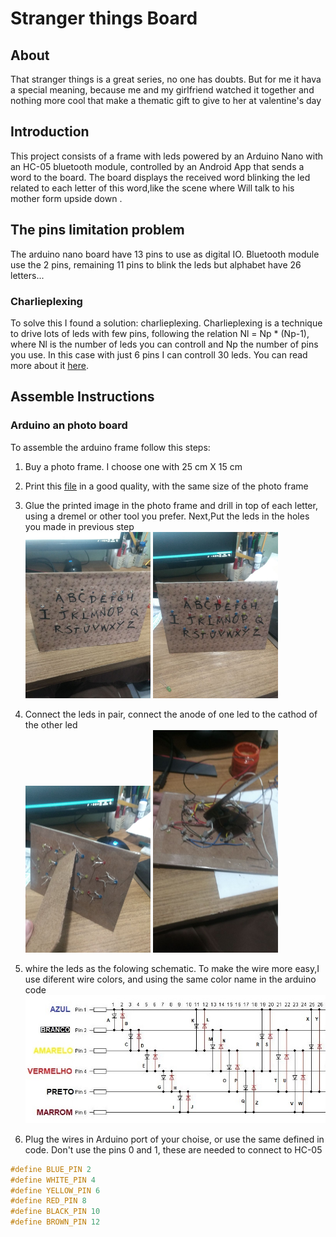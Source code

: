 # Stranger things Board

## About

That stranger things is a great series, no one has doubts. But for me it hava a special meaning, because me and my girlfriend watched it together and nothing more cool that make a thematic gift to give to her at valentine's day

## Introduction

This project consists of a frame with leds powered by an Arduino Nano with an HC-05 bluetooth module, controlled by an Android App that sends a word to the board. The board displays the received word blinking the led related to each letter of this word,like the scene where Will talk to his mother form upside down .

## The pins limitation problem

The arduino nano board have 13 pins to use as digital IO. Bluetooth module
use the 2 pins, remaining 11 pins to blink the leds but alphabet have 26 letters...

### Charlieplexing

To solve this I found a solution: charlieplexing. Charlieplexing is a technique to drive lots of leds with few pins, following the relation Nl = Np * (Np-1), where Nl is the number of leds you can controll and Np the number of pins you use. In this case with just 6 pins I can controll 30 leds. You can read more about it [here](http://www.instructables.com/id/Charlieplexing-LEDs--The-theory/).

## Assemble Instructions
### Arduino an photo board

To assemble the arduino frame follow this steps:

1. Buy a photo frame. I choose one with 25 cm X 15 cm
1. Print this [file](media/resources/photo-frame-background.png) in a good quality, with the same size of the photo frame
2. Glue the printed image in the photo frame and drill in top of each letter, using a dremel or other tool you prefer. Next,Put the leds in the holes you made in previous step     <br/>
    <img src="media/images/step_1.jpg" alt="drawing" width="200px"/>
    <img src="media/images/step_2.jpg" alt="drawing" width="200px"/>
4. Connect the leds in pair, connect the anode of one led to the cathod of the other led
    <br/>
    <img src="media/images/step_3.jpg" alt="drawing" width="200px"/>
    <img src="media/images/step_4.jpg" alt="drawing" width="200px"/>
1. whire the leds as the folowing schematic. To make the wire more easy,I use diferent wire colors, and using the same color name in the arduino code
    <br/>
    <img src="media/images/charlieplexing.jpg" alt="drawing" />

1. Plug the wires in Arduino port of your choise, or use the same defined in code. Don't use the pins 0 and 1, these are needed to connect to HC-05
 
```C
#define BLUE_PIN 2
#define WHITE_PIN 4
#define YELLOW_PIN 6
#define RED_PIN 8
#define BLACK_PIN 10
#define BROWN_PIN 12
```

